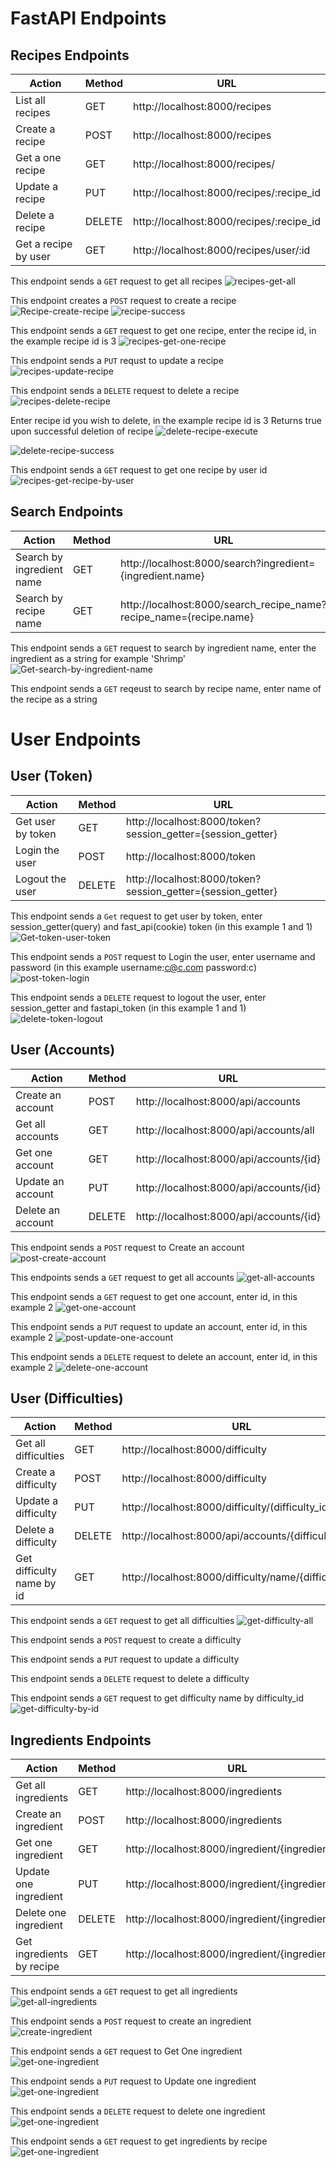 # FastAPI Endpoints

## Recipes Endpoints

| Action               | Method | URL                                      |
| -------------------- | ------ | ---------------------------------------- |
| List all recipes     | GET    | http://localhost:8000/recipes            |
| Create a recipe      | POST   | http://localhost:8000/recipes            |
| Get a one recipe     | GET    | http://localhost:8000/recipes/           |
| Update a recipe      | PUT    | http://localhost:8000/recipes/:recipe_id |
| Delete a recipe      | DELETE | http://localhost:8000/recipes/:recipe_id |
| Get a recipe by user | GET    | http://localhost:8000/recipes/user/:id   |

This endpoint sends a `GET` request to get all recipes
![recipes-get-all](/docs/api/get-all-recipes.png)

This endpoint creates a `POST` request to create a recipe
![Recipe-create-recipe](/docs/api/create-recipe.png)
![recipe-success](/docs/api/create-recipe-success.png)

This endpoint sends a `GET` request to get one recipe, enter the recipe id, in the example recipe id is 3
![recipes-get-one-recipe](/docs/api/get-one-recipe.png)

This endpoint sends a `PUT` requst to update a recipe
![recipes-update-recipe](/docs/api/recipes-update-recipe.png)

<!-- could not update recipe for screenshot -->

This endpoint sends a `DELETE` request to delete a recipe
![recipes-delete-recipe](/docs/api/recipes-delete-recipe.png)

Enter recipe id you wish to delete, in the example recipe id is 3
Returns true upon successful deletion of recipe
![delete-recipe-execute](/docs/api/delete-recipe-execute.png)

![delete-recipe-success](/docs/api/delete-recipe-success.png)

This endpoint sends a `GET` request to get one recipe by user id
![recipes-get-recipe-by-user](/docs/api/get-recipe-by-user.png)

## Search Endpoints

| Action                    | Method | URL                                                                |
| ------------------------- | ------ | ------------------------------------------------------------------ |
| Search by ingredient name | GET    | http://localhost:8000/search?ingredient={ingredient.name}          |
| Search by recipe name     | GET    | http://localhost:8000/search_recipe_name?recipe_name={recipe.name} |

This endpoint sends a `GET` request to search by ingredient name, enter the ingredient as a string for example 'Shrimp'
![Get-search-by-ingredient-name](/docs/api/Get-search-by-ingredient-name.png)

This endpoint sends a `GET` reqeust to search by recipe name, enter name of the recipe as a string

<!-- could not get recipe by recipe name -->

# User Endpoints

## User (Token)

| Action            | Method | URL                                                         |
| ----------------- | ------ | ----------------------------------------------------------- |
| Get user by token | GET    | http://localhost:8000/token?session_getter={session_getter} |
| Login the user    | POST   | http://localhost:8000/token                                 |
| Logout the user   | DELETE | http://localhost:8000/token?session_getter={session_getter} |

This endpoint sends a `Get` request to get user by token, enter session_getter(query) and fast_api(cookie) token (in this example 1 and 1)
![Get-token-user-token](/docs/api/get-token-user-token.png)

This endpoint sends a `POST` request to Login the user, enter username and password (in this example username:c@c.com password:c)
![post-token-login](/docs/api/post-token-login.png)

This endpoint sends a `DELETE` request to logout the user, enter session_getter and fastapi_token (in this example 1 and 1)
![delete-token-logout](/docs/api/delete-token-logout.png)

## User (Accounts)

| Action            | Method | URL                                     |
| ----------------- | ------ | --------------------------------------- |
| Create an account | POST   | http://localhost:8000/api/accounts      |
| Get all accounts  | GET    | http://localhost:8000/api/accounts/all  |
| Get one account   | GET    | http://localhost:8000/api/accounts/{id} |
| Update an account | PUT    | http://localhost:8000/api/accounts/{id} |
| Delete an account | DELETE | http://localhost:8000/api/accounts/{id} |

This endpoint sends a `POST` request to Create an account
![post-create-account](/docs/api/Post-Create-Account.png)

This endpoints sends a `GET` request to get all accounts
![get-all-accounts](/docs/api/Get-Get-All-Accounts.png)

This endpoint sends a `GET` request to get one account, enter id, in this example 2
![get-one-account](/docs/api/get-one-account.png)

This endpoint sends a `PUT` request to update an account, enter id, in this example 2
![post-update-one-account](/docs/api/post-update-one-account.png)

This endpoint sends a `DELETE` request to delete an account, enter id, in this example 2
![delete-one-account](/docs/api/Delete-one-account.png)

## User (Difficulties)

| Action                    | Method | URL                                                   |
| ------------------------- | ------ | ----------------------------------------------------- |
| Get all difficulties      | GET    | http://localhost:8000/difficulty                      |
| Create a difficulty       | POST   | http://localhost:8000/difficulty                      |
| Update a difficulty       | PUT    | http://localhost:8000/difficulty/(difficulty_id)      |
| Delete a difficulty       | DELETE | http://localhost:8000/api/accounts/{difficulty_id}    |
| Get difficulty name by id | GET    | http://localhost:8000/difficulty/name/{difficulty_id} |

This endpoint sends a `GET` request to get all difficulties
![get-difficulty-all](/docs/api/get-difficulty-all.png)

This endpoint sends a `POST` request to create a difficulty

<!-- couldn't create difficulty for screenshot -->

This endpoint sends a `PUT` request to update a difficulty

This endpoint sends a `DELETE` request to delete a difficulty

This endpoint sends a `GET` request to get difficulty name by difficulty_id
![get-difficulty-by-id](/docs/api/get-difficulty-by-id.png)

## Ingredients Endpoints

| Action                    | Method | URL                                              |
| ------------------------- | ------ | ------------------------------------------------ |
| Get all ingredients       | GET    | http://localhost:8000/ingredients                |
| Create an ingredient      | POST   | http://localhost:8000/ingredients                |
| Get one ingredient        | GET    | http://localhost:8000/ingredient/{ingredient_id} |
| Update one ingredient     | PUT    | http://localhost:8000/ingredient/{ingredient_id} |
| Delete one ingredient     | DELETE | http://localhost:8000/ingredient/{ingredient_id} |
| Get ingredients by recipe | GET    | http://localhost:8000/ingredient/{ingredient_id} |

This endpoint sends a `GET` request to get all ingredients
![get-all-ingredients](/docs/api/get-all-ingredients.png)

This endpoint sends a `POST` request to create an ingredient
![create-ingredient](/docs/api/create-ingredient.png)

This endpoint sends a `GET` request to Get One ingredient
![get-one-ingredient](/docs/api/get-one-ingredient.png)

This endpoint sends a `PUT` request to Update one ingredient
![get-one-ingredient](/docs/api/update-ingredient.png)

This endpoint sends a `DELETE` request to delete one ingredient
![get-one-ingredient](/docs/api/delete-ingredient.png)

This endpoint sends a `GET` request to get ingredients by recipe
![get-one-ingredient](/docs/api/get-ingredient-by-recipe.png)
